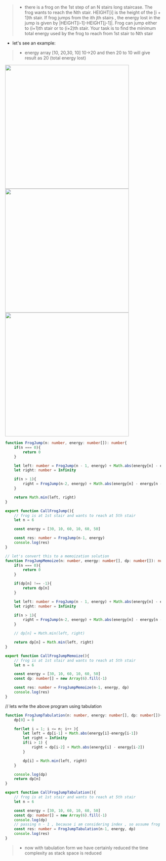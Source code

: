 > - there is a frog on the 1st step of an N stairs long staircase. The frog wants to reach the Nth stair. HEIGHT[i] is the height of the [i + 1]th stair. If frog jumps from the ith jth stairs , the energy lost in the jump is given by |HEIGHT[i-1]-HEIGHT[j-1]|. Frog can jump either to (i+1)th stair or to (i+2)th stair. Your task is to find the minimum total energy used by the frog to reach from 1st stair to Nth stair

- let's see an example:
> - energy array [10, 20,30, 10] 10->20 and then 20 to 10 will give result as 20 (total energy lost)

<img src="https://github.com/Maniabhishek/Data-Structure-And-Algorithm/assets/31520295/963bbfc0-64a2-47d8-b57f-0f1dab19e971" width=400 height=400>
<img src="https://github.com/Maniabhishek/Data-Structure-And-Algorithm/assets/31520295/af986820-7229-4e43-8681-04166e9ec61e" width=400 height=400>
<img src="https://github.com/Maniabhishek/Data-Structure-And-Algorithm/assets/31520295/42c25044-1a91-409a-b65a-d1372a2fce13" width=400 height=400>

```ts
function FrogJump(n: number, energy: number[]): number{
    if(n === 0){
        return 0
    }

    let left: number = FrogJump(n - 1, energy) + Math.abs(energy[n] - energy[n-1])
    let right: number = Infinity

    if(n > 1){
        right = FrogJump(n-2, energy) + Math.abs(energy[n] - energy[n - 2])
    }

    return Math.min(left, right)
}

export function CallFrogJump(){
    // frog is at 1st stair and wants to reach at 5th stair
    let n = 6

    const energy = [30, 10, 60, 10, 60, 50]

    const res: number = FrogJump(n-1, energy)
    console.log(res)
}

```

```ts
// let's convert this to a memoization solution
function FrogJumpMemoize(n: number, energy: number[], dp: number[]): number{
    if(n === 0){
        return 0
    }

    if(dp[n] !== -1){
        return dp[n]
    }

    let left: number = FrogJump(n - 1, energy) + Math.abs(energy[n] - energy[n-1])
    let right: number = Infinity

    if(n > 1){
        right = FrogJump(n-2, energy) + Math.abs(energy[n] - energy[n - 2])
    }

    // dp[n] = Math.min(left, right)

    return dp[n] = Math.min(left, right)
}

export function CallFrogJumpMemoize(){
    // frog is at 1st stair and wants to reach at 5th stair
    let n = 6

    const energy = [30, 10, 60, 10, 60, 50]
    const dp: number[] = new Array(6).fill(-1)

    const res: number = FrogJumpMemoize(n-1, energy, dp)
    console.log(res)
}
```

// lets write the above program using tabulation
```ts
function FrogJumpTabulation(n: number, energy: number[], dp: number[]){
    dp[0] = 0

    for(let i = 1; i <= n; i++ ){
        let left = dp[i-1] + Math.abs(energy[i]-energy[i-1])
        let right = Infinity
        if(i > 1) {
            right = dp[i-2] + Math.abs(energy[i] - energy[i-2])
        }

        dp[i] = Math.min(left, right)
    }

    console.log(dp)
    return dp[n]
}

export function CallFrogJumpTabulation(){
    // frog is at 1st stair and wants to reach at 5th stair
    let n = 6

    const energy = [30, 10, 60, 10, 60, 50]
    const dp: number[] = new Array(6).fill(-1)
    console.log(dp)
    // passing n - 1 , because i am considering index , so assume frog is jumping from 0 to 5 which is equivalent to 1 to 6
    const res: number = FrogJumpTabulation(n-1, energy, dp)
    console.log(res)
}
```
> - now with tabulation form we have certainly reduced the time complexity as stack space is reduced
